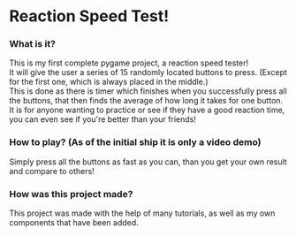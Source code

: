 # Reaction Speed Test!  
### What is it?  
This is my first complete pygame project, a reaction speed tester!  
It will give the user a series of 15 randomly located buttons to press. (Except for the first one, which is always placed in the middle.)  
This is done as there is timer which finishes when you successfully press all the buttons, that then finds the average of how long it takes for one button.  
It is for anyone wanting to practice or see if they have a good reaction time, you can even see if you're better than your friends!  
### How to play? (As of the initial ship it is only a video demo)  
Simply press all the buttons as fast as you can, than you get your own result and compare to others!  
### How was this project made?  
This project was made with the help of many tutorials, as well as my own components that have been added.  
